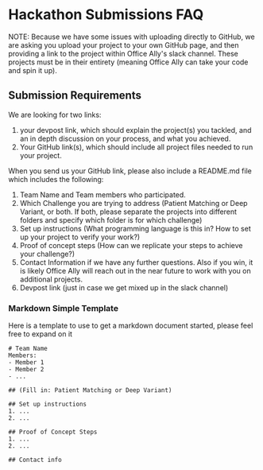 # Hackathon Submissions FAQ
NOTE: Because we have some issues with uploading directly to GitHub, we are asking you upload your project to your own GitHub page, and then providing a link to the project within Office Ally's slack channel.  These projects must be in their entirety (meaning Office Ally can take your code and spin it up).

## Submission Requirements
We are looking for two links:  
1. your devpost link, which should explain the project(s) you tackled, and an in depth discussion on your process, and what you achieved.
2. Your GitHub link(s), which should include all project files needed to run your project.

When you send us your GitHub link, please also include a README.md file which includes the following:

1. Team Name and Team members who participated.
2. Which Challenge you are trying to address (Patient Matching or Deep Variant, or both.  If both, please separate the projects into different folders and specify which folder is for which challenge)
3. Set up instructions (What programming language is this in?  How to set up your project to verify your work?)
4. Proof of concept steps (How can we replicate your steps to achieve your challenge?)
5. Contact Information if we have any further questions.  Also if you win, it is likely Office Ally will reach out in the near future to work with you on additional projects.
6. Devpost link (just in case we get mixed up in the slack channel)

### Markdown Simple Template
Here is a template to use to get a markdown document started, please feel free to expand on it

    # Team Name
    Members:
    - Member 1
    - Member 2
    - ...

    ## (Fill in: Patient Matching or Deep Variant)

    ## Set up instructions
    1. ...
    2. ...

    ## Proof of Concept Steps
    1. ...
    2. ...

    ## Contact info
